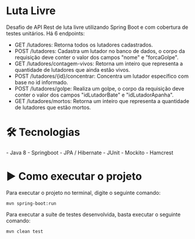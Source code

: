 # Luta Livre
<p> Desafio de API Rest de luta livre utilizando Spring Boot e com cobertura de testes unitários. Há 6 endpoints: </p>

- GET /lutadores: Retorna todos os lutadores cadastrados.
- POST /lutadores: Cadastra um lutador no banco de dados, o corpo da requisição deve conter o valor dos campos "nome" e "forcaGolpe".
- GET /lutadores/contagem-vivos: Retorna um inteiro que representa a quantidade de lutadores que ainda estão vivos.
- POST /lutadores/{id}/concentrar: Concentra um lutador específico com base no id informado.
- POST /lutadores/golpe: Realiza um golpe, o corpo da requisição deve conter o valor dos campos "idLutadorBate" e "idLutadorApanha".
- GET /lutadores/mortos: Retorna um inteiro que representa a quantidade de lutadores que estão mortos.

<h1>🛠 Tecnologias</h1>
  - Java 8
  - Springboot
  - JPA / Hibernate
  - JUnit
  - Mockito
  - Hamcrest
  
<h1>▶️ Como executar o projeto</h1>

Para executar o projeto no terminal, digite o seguinte comando:

```shell script
mvn spring-boot:run 
```

Para executar a suíte de testes desenvolvida, basta executar o seguinte comando:

```shell script
mvn clean test
```
